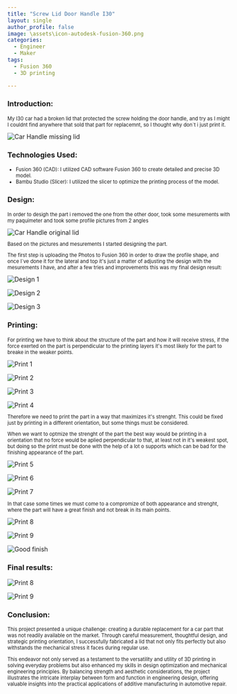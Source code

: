 ```yaml
---
title: "Screw Lid Door Handle I30"
layout: single
author_profile: false
image: \assets\icon-autodesk-fusion-360.png
categories:
  - Engineer
  - Maker
tags:
  - Fusion 360
  - 3D printing

---
```


<h3>Introduction:</h3>
<p style="font-size:0.8em">
My I30 car had a broken lid that protected the screw holding the door handle, and try as I might I couldnt find anywhere that sold that part for replacemnt, so I thought why don`t i just print it.
</p>

<img src="\assets\ScrewLidDoorHandleI30-000.jpg" alt="Car Handle missing lid" class="image">

<h3>Technologies Used:</h3>
  <ul style="font-size:0.8em">
  <li>Fusion 360 (CAD): I utilized CAD software Fusion 360 to create detailed and precise 3D model.</li>
  <li>Bambu Studio (Slicer): I utilized the slicer to optimize the printing process of the model.</li>
  </ul>

<h3>Design:</h3>
<p style="font-size:0.8em">
In order to desigh the part i removed the one from the other door, took some mesurements with my paquimeter and took some profile pictures from 2 angles
</p>


<img src="\assets\ScrewLidDoorHandleI30-001.jpg" alt="Car Handle original lid" class="image">


<p style="font-size:0.8em">
Based on the pictures and mesurements I started designing the part.
</p>

<p style="font-size:0.8em">
The first step is uploading the Photos to Fusion 360 in order to draw the profile shape, and once I`ve done it for the lateral and top it's just a matter of adjusting the design with the mesurements I have, and after a few tries and improvements this was my final design result:
</p>

<img src="\assets\ScrewLidDoorHandleI30-01.png" alt="Design 1" class="image">
<p></p>
<img src="\assets\ScrewLidDoorHandleI30-02.png" alt="Design 2" class="image">
<p></p>
<img src="\assets\ScrewLidDoorHandleI30-03.png" alt="Design 3" class="image">

<h3>Printing:</h3>

<p style="font-size:0.8em">
For printing we have to think about the structure of the part and how it will receive stress, if the force exerted on the part is perpendicular to the printing layers it's most likely for the part to breake in the weaker points. 
</p>

<img src="\assets\ScrewLidDoorHandleI30-04.png" alt="Print 1" class="image">
<p></p>
<img src="\assets\ScrewLidDoorHandleI30-05.png" alt="Print 2" class="image">
<p></p>
<img src="\assets\ScrewLidDoorHandleI30-06.jpg" alt="Print 3" class="image">
<p></p>
<img src="\assets\ScrewLidDoorHandleI30-07.jpg" alt="Print 4" class="image">

<p style="font-size:0.8em">
Therefore we need to print the part in a way that maximizes it's strenght. This could be fixed just by printing in a different orientation, but some things must be considered.
</p>

<p style="font-size:0.8em">
When we want to optmize the strenght  of the part the best way would be printing in a orientation that no force would be aplied perpendicular to that, at least not in it's weakest spot, but doing so the print must be done with the help of a lot o supports which can be bad for the finishing appearance of the part.
</p>

<img src="\assets\ScrewLidDoorHandleI30-08.png" alt="Print 5" class="image">
<p></p>
<img src="\assets\ScrewLidDoorHandleI30-09.png" alt="Print 6" class="image">
<p></p>
<img src="\assets\ScrewLidDoorHandleI30-10.jpg" alt="Print 7" class="image">


<p style="font-size:0.8em">
In that case some times we must come to a compromize of both appearance and strenght, where the part will have a great finish and not break in its main points.
</p>


<img src="\assets\ScrewLidDoorHandleI30-11.png" alt="Print 8" class="image">
<p></p>
<img src="\assets\ScrewLidDoorHandleI30-12.png" alt="Print 9" class="image">
<p></p>
<img src="\assets\ScrewLidDoorHandleI30-13.jpg" alt="Good finish" class="image">


<h3>Final results:</h3>
<img src="\assets\ScrewLidDoorHandleI30-14.jpg" alt="Print 8" class="image">
<p></p>
<img src="\assets\ScrewLidDoorHandleI30-15.jpg" alt="Print 9" class="image">

<h3>Conclusion:</h3>

<p style="font-size:0.8em">
This project presented a unique challenge: creating a durable replacement for a car part that was not readily available on the market. Through careful measurement, thoughtful design, and strategic printing orientation, I successfully fabricated a lid that not only fits perfectly but also withstands the mechanical stress it faces during regular use. 
</p>

<p style="font-size:0.8em">
This endeavor not only served as a testament to the versatility and utility of 3D printing in solving everyday problems but also enhanced my skills in design optimization and mechanical engineering principles. By balancing strength and aesthetic considerations, the project illustrates the intricate interplay between form and function in engineering design, offering valuable insights into the practical applications of additive manufacturing in automotive repair.
</p>





